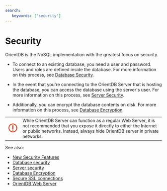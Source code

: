 ```yaml
---
search:
   keywords: ['security']
---
```


# Security

OrientDB is the NoSQL implementation with the greatest focus on security.

- To connect to an existing database, you need a user and password.  Users and roles are defined inside the database.  For more information on this process, see [Database Security](../gettingstarted/Database-Security.md).

- In the event that you're connecting to the OrientDB Server that is hosting the database, you can access the database using the server's user.  For more information on this process, see [Server Security](Server-Security.md).

- Additionally, you can encrypt the database contents on disk.  For more information on this process, see [Database Encryption](Database-Encryption.md).


|   |   |
|---|---|
|![](../images/warning.png)| While OrientDB Server can function as a regular Web Server, it is not recommended that you expose it directly to either the Internet or public networks.  Instead, always hide OrientDB server in private networks.|

See also:
- [New Security Features](Security-OrientDB-New-Security-Features.md)
- [Database security](../gettingstarted/Database-Security.md)
- [Server security](Server-Security.md)
- [Database Encryption](Database-Encryption.md)
- [Secure SSL connections](Using-SSL-with-OrientDB.md)
- [OrientDB Web Server](../internals/Web-Server.md)
 
